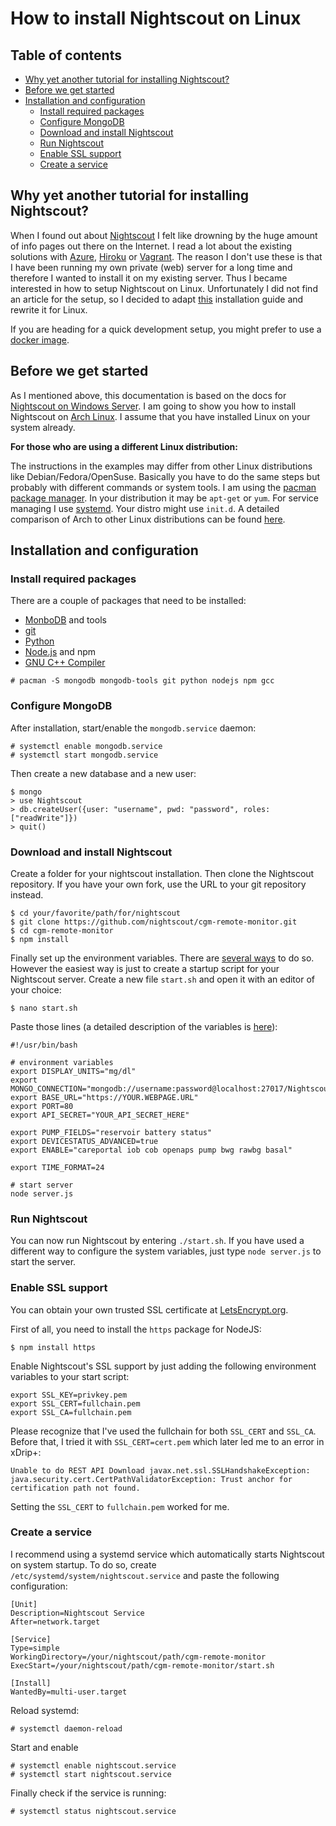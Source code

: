 # How to install Nightscout on Linux
## Table of contents
* [Why yet another tutorial for installing Nightscout?](#introduction)
* [Before we get started](#before-we-get-started)
* [Installation and configuration](#installation-and-configuration)
  * [Install required packages](#install-required-packages)
  * [Configure MongoDB](#configure-mongodb)
  * [Download and install Nightscout](#install-nightscout)
  * [Run Nightscout](#run-nightscout)
  * [Enable SSL support](#enable-ssl)
  * [Create a service](#create-service)

<a name="introduction"></a>
## Why yet another tutorial for installing Nightscout?

When I found out about [Nightscout](http://www.nightscout.info/) I felt like drowning by the huge amount of info pages out there on the Internet. I read a lot about the existing solutions with [Azure](http://www.azure.com/), [Hiroku](https://www.heroku.com/) or [Vagrant](https://www.vagrantup.com/). The reason I don't use these is that I have been running my own private (web) server for a long time and therefore I wanted to install it on my existing server. Thus I became interested in how to setup Nightscout on Linux. Unfortunately I did not find an article for the setup, so I decided to adapt [this](https://github.com/jaylagorio/Nightscout-on-Windows-Server) installation guide and rewrite it for Linux.

If you are heading for a quick development setup, you might prefer to use a [docker image](https://github.com/nightscout/nightscout-docker).

<a name="before-we-get-started"></a>
## Before we get started

As I mentioned above, this documentation is based on the docs for [Nightscout on Windows Server](https://github.com/jaylagorio/Nightscout-on-Windows-Server). I am going to show you how to install Nightscout on [Arch Linux](https://www.archlinux.org/). I assume that you have installed Linux on your system already.

**For those who are using a different Linux distribution:**

The instructions in the examples may differ from other Linux distributions like Debian/Fedora/OpenSuse. Basically you have to do the same steps but probably with different commands or system tools. I am using the [pacman package manager](https://wiki.archlinux.org/index.php/pacman). In your distribution it may be `apt-get` or `yum`. For service managing I use [systemd](https://wiki.archlinux.org/index.php/Systemd). Your distro might use `init.d`. A detailed comparison of Arch to other Linux distributions can be found [here](https://wiki.archlinux.org/index.php/Arch_compared_to_other_distributions#General).


<a name="installation-and-configuration"></a>
## Installation and configuration

<a name="install-required-packages"></a>
### Install required packages
There are a couple of packages that need to be installed:
- [MonboDB](https://wiki.archlinux.org/index.php/MongoDB) and tools
- [git](https://wiki.archlinux.org/index.php/git)
- [Python](https://wiki.archlinux.org/index.php/python)
- [Node.js](https://wiki.archlinux.org/index.php/Node.js_) and npm
- [GNU C++ Compiler](https://www.archlinux.org/packages/core/i686/gcc/)

```
# pacman -S mongodb mongodb-tools git python nodejs npm gcc
```

<a name="configure-mongodb"></a>
### Configure MongoDB
After installation, start/enable the `mongodb.service` daemon:
```
# systemctl enable mongodb.service
# systemctl start mongodb.service
```
Then create a new database and a new user:
```
$ mongo
> use Nightscout
> db.createUser({user: "username", pwd: "password", roles:["readWrite"]})
> quit()
```

<a name="install-nightscout"></a>
### Download and install Nightscout

Create a folder for your nightscout installation. Then clone the Nightscout repository. If you have your own fork, use the URL to your git repository instead.

```
$ cd your/favorite/path/for/nightscout
$ git clone https://github.com/nightscout/cgm-remote-monitor.git
$ cd cgm-remote-monitor
$ npm install
```

Finally set up the environment variables. There are [several ways](https://wiki.archlinux.org/index.php/environment_variables#Per_user) to do so. However the easiest way is just to create a startup script for your Nightscout server. Create a new file `start.sh` and open it with an editor of your choice:

```
$ nano start.sh
```
Paste those lines (a detailed description of the variables is [here](https://github.com/jaylagorio/Nightscout-on-Windows-Server#installation-and-configuration)):
```
#!/usr/bin/bash

# environment variables
export DISPLAY_UNITS="mg/dl"
export MONGO_CONNECTION="mongodb://username:password@localhost:27017/Nightscout"
export BASE_URL="https://YOUR.WEBPAGE.URL"
export PORT=80
export API_SECRET="YOUR_API_SECRET_HERE"

export PUMP_FIELDS="reservoir battery status"
export DEVICESTATUS_ADVANCED=true
export ENABLE="careportal iob cob openaps pump bwg rawbg basal"

export TIME_FORMAT=24

# start server
node server.js
```

<a name="run-nightscout"></a>
### Run Nightscout

You can now run Nightscout by entering `./start.sh`. If you have used a different way to configure the system variables, just type `node server.js` to start the server.

<a name="enable-ssl"></a>
### Enable SSL support

You can obtain your own trusted SSL certificate at [LetsEncrypt.org](https://letsencrypt.org/).

First of all, you need to install the `https` package for NodeJS:
```
$ npm install https
```

Enable Nightscout's SSL support by just adding the following environment variables to your start script:
```
export SSL_KEY=privkey.pem
export SSL_CERT=fullchain.pem
export SSL_CA=fullchain.pem
```

Please recognize that I've used the fullchain for both `SSL_CERT` and `SSL_CA`. Before that, I tried it with `SSL_CERT=cert.pem` which later led me to an error in xDrip+:

```
Unable to do REST API Download javax.net.ssl.SSLHandshakeException:
java.security.cert.CertPathValidatorException: Trust anchor for certification path not found.
```

Setting the `SSL_CERT` to `fullchain.pem` worked for me.

<a name="create-service"></a>
### Create a service

I recommend using a systemd service which automatically starts Nightscout on system startup. To do so, create ``/etc/systemd/system/nightscout.service`` and paste the following configuration:
```
[Unit]
Description=Nightscout Service      
After=network.target

[Service]
Type=simple
WorkingDirectory=/your/nightscout/path/cgm-remote-monitor
ExecStart=/your/nightscout/path/cgm-remote-monitor/start.sh

[Install]
WantedBy=multi-user.target
```

Reload systemd:
```
# systemctl daemon-reload
```

Start and enable
```
# systemctl enable nightscout.service
# systemctl start nightscout.service
```

Finally check if the service is running:
```
# systemctl status nightscout.service
```
